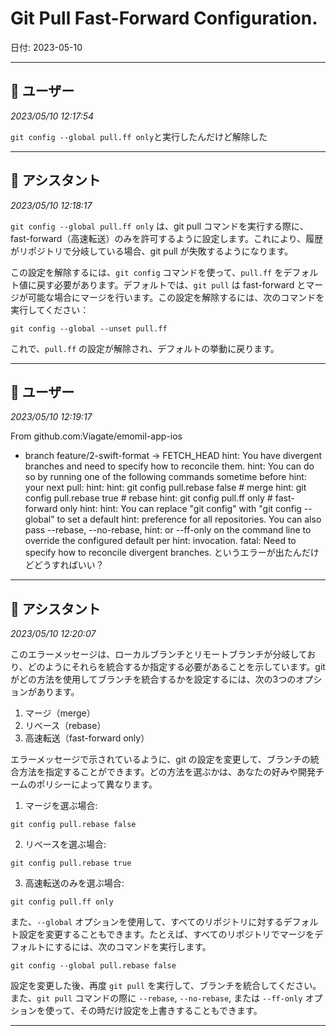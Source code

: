 # Git Pull Fast-Forward Configuration.

日付: 2023-05-10

---

## 👤 ユーザー
*2023/05/10 12:17:54*

`git config --global pull.ff only`と実行したんだけど解除した

---

## 🤖 アシスタント
*2023/05/10 12:18:17*

`git config --global pull.ff only` は、git pull コマンドを実行する際に、fast-forward（高速転送）のみを許可するように設定します。これにより、履歴がリポジトリで分岐している場合、git pull が失敗するようになります。

この設定を解除するには、`git config` コマンドを使って、`pull.ff` をデフォルト値に戻す必要があります。デフォルトでは、`git pull` は fast-forward とマージが可能な場合にマージを行います。この設定を解除するには、次のコマンドを実行してください：

```
git config --global --unset pull.ff
```

これで、`pull.ff` の設定が解除され、デフォルトの挙動に戻ります。

---

## 👤 ユーザー
*2023/05/10 12:19:17*

From github.com:Viagate/emomil-app-ios
 * branch            feature/2-swift-format -&gt; FETCH_HEAD
hint: You have divergent branches and need to specify how to reconcile them.
hint: You can do so by running one of the following commands sometime before
hint: your next pull:
hint:
hint:   git config pull.rebase false  # merge
hint:   git config pull.rebase true   # rebase
hint:   git config pull.ff only       # fast-forward only
hint:
hint: You can replace "git config" with "git config --global" to set a default
hint: preference for all repositories. You can also pass --rebase, --no-rebase,
hint: or --ff-only on the command line to override the configured default per
hint: invocation.
fatal: Need to specify how to reconcile divergent branches.
というエラーが出たんだけどどうすればいい？

---

## 🤖 アシスタント
*2023/05/10 12:20:07*

このエラーメッセージは、ローカルブランチとリモートブランチが分岐しており、どのようにそれらを統合するか指定する必要があることを示しています。git がどの方法を使用してブランチを統合するかを設定するには、次の3つのオプションがあります。

1. マージ（merge）
2. リベース（rebase）
3. 高速転送（fast-forward only）

エラーメッセージで示されているように、git の設定を変更して、ブランチの統合方法を指定することができます。どの方法を選ぶかは、あなたの好みや開発チームのポリシーによって異なります。

1. マージを選ぶ場合:
```
git config pull.rebase false
```

2. リベースを選ぶ場合:
```
git config pull.rebase true
```

3. 高速転送のみを選ぶ場合:
```
git config pull.ff only
```

また、`--global` オプションを使用して、すべてのリポジトリに対するデフォルト設定を変更することもできます。たとえば、すべてのリポジトリでマージをデフォルトにするには、次のコマンドを実行します。

```
git config --global pull.rebase false
```

設定を変更した後、再度 `git pull` を実行して、ブランチを統合してください。また、`git pull` コマンドの際に `--rebase`, `--no-rebase`, または `--ff-only` オプションを使って、その時だけ設定を上書きすることもできます。

---
